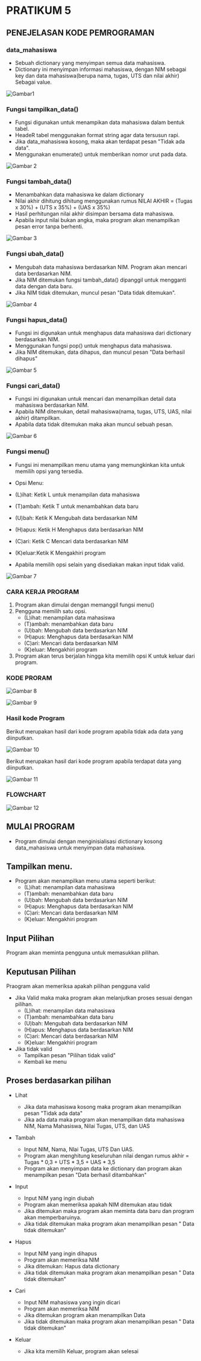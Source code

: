 # PRATIKUM 5 
## PENEJELASAN KODE PEMROGRAMAN 

### data_mahasiswa 
- Sebuah dictionary yang menyimpan semua data mahasiswa. 
- Dictionary ini menyimpan informasi mahasiswa, dengan NIM sebagai key dan data mahasiswa(berupa nama, tugas, UTS dan nilai akhir) Sebagai value. 

![Gambar1](SS/ss1.png)

### Fungsi tampilkan_data()
- Fungsi digunakan untuk menampikan data mahasiswa dalam bentuk tabel. 
- HeadeR tabel menggunakan format string agar data tersusun rapi. 
- Jika data_mahasiswa kosong, maka akan terdapat pesan "Tidak ada data". 
- Menggunakan enumerate() untuk memberikan nomor urut pada data. 

![Gambar 2](SS/ss2.png)

### Fungsi tambah_data()
- Menambahkan data mahasiswa ke dalam dictionary 
- Nilai akhir dihitung dihitung menggunakan rumus NILAI AKHIR = (Tugas x 30%) + (UTS x 35%) + (UAS x 35%)
- Hasil perhitungan nilai akhir disimpan bersama data mahasiswa. 
- Apabila input nilai bukan angka, maka program akan menampilkan pesan error tanpa berhenti.

![Gambar 3](SS/ss3.png)


### Fungsi ubah_data()
- Mengubah data mahasiswa berdasarkan NIM. Program akan mencari data berdasarkan NIM.
- Jika NIM ditemukan fungsi tambah_data() dipanggil untuk mengganti data dengan data baru. 
- Jika NIM tidak ditemukan, muncul pesan "Data tidak ditemukan". 

![Gambar 4](SS/ss4.png)

### Fungsi hapus_data()
- Fungsi ini digunakan untuk menghapus data mahasiswa dari dictionary berdasarkan NIM. 
- Menggunakan fungsi pop() untuk menghapus data mahasiswa. 
- Jika NIM ditemukan, data dihapus, dan muncul pesan "Data berhasil dihapus" 

![Gambar 5](SS/ss5.png)

### Fungsi cari_data()
- Fungsi ini digunakan untuk mencari dan menampilkan detail data mahasiswa berdasarkan NIM. 
- Apabila NIM ditemukan, detail mahasiswa(nama, tugas, UTS, UAS, nilai akhir) ditampilkan. 
- Apabila data tidak ditemukan maka akan muncul sebuah pesan. 

![Gambar 6](SS/ss6.png)

### Fungsi menu()
- Fungsi ini menampilkan menu utama yang memungkinkan kita untuk memilih opsi yang tersedia. 

- Opsi Menu: 
- (L)ihat: Ketik L untuk menampilan data mahasiswa
- (T)ambah: Ketik T untuk menambahkan data baru
- (U)bah: Ketik K Mengubah data berdasarkan NIM 
- (H)apus: Ketik H Menghapus data berdasarkan NIM 
- (C)ari: Ketik C Mencari data berdasarkan NIM
- (K)eluar:Ketik K Mengakhiri program 

- Apabila memilih opsi selain yang disediakan makan input tidak valid. 

![Gambar 7](SS/ss7.png)

### CARA KERJA PROGRAM 
1. Program akan dimulai dengan memanggil fungsi menu()
2. Pengguna memilih satu opsi. 
    - (L)ihat: menampilan data mahasiswa
    - (T)ambah: menambahkan data baru
    - (U)bah: Mengubah data berdasarkan NIM 
    - (H)apus: Menghapus data berdasarkan NIM 
    - (C)ari: Mencari data berdasarkan NIM
    - (K)eluar: Mengakhiri program 
3. Program akan terus berjalan hingga kita memilih opsi K untuk keluar dari program. 

### KODE PRORAM 

![Gambar 8](SS/ss8.png)

![Gambar 9](SS/ss9.png)


### Hasil kode Program 
Berikut merupakan hasil dari kode program apabila tidak ada data yang diinputkan. 

![Gambar 10](SS/ss10.png)

Berikut merupakan hasil dari kode program apabila terdapat data yang diinputkan. 

![Gambar 11](SS/ss11.png)


### FLOWCHART 

![Gambar 12](SS/ss12.png)

## MULAI PROGRAM
- Program dimulai dengan menginisialisasi dictionary kosong data_mahasiswa untuk menyimpan data mahasiswa. 

## Tampilkan menu. 
- Program akan menampilkan menu utama seperti berikut:
    - (L)ihat: menampilan data mahasiswa
    - (T)ambah: menambahkan data baru
    - (U)bah: Mengubah data berdasarkan NIM 
    - (H)apus: Menghapus data berdasarkan NIM 
    - (C)ari: Mencari data berdasarkan NIM
    - (K)eluar: Mengakhiri program 

## Input Pilihan 
Program akan meminta pengguna untuk memasukkan pilihan. 

## Keputusan Pilihan 
Praogram akan memeriksa apakah pilihan pengguna valid 
- Jika Valid maka maka program akan melanjutkan proses sesuai dengan pilihan. 
    - (L)ihat: menampilan data mahasiswa
    - (T)ambah: menambahkan data baru
    - (U)bah: Mengubah data berdasarkan NIM 
    - (H)apus: Menghapus data berdasarkan NIM 
    - (C)ari: Mencari data berdasarkan NIM
    - (K)eluar: Mengakhiri program 
- Jika tidak valid
    - Tampilkan pesan "Pilihan tidak valid"
    - Kembali ke menu 

## Proses berdasarkan pilihan 
- Lihat 
    - Jika data mahasiswa kosong maka program akan menampilkan pesan "Tidak ada data" 
    - Jika ada data maka program akan menampilkan data mahasiswa NIM, Nama Mahasiswa, Nilai Tugas, UTS, dan UAS
- Tambah 
    - Input NIM, Nama, Nlai Tugas, UTS Dan UAS. 
    - Program akan menghitung keseluruhan nilai dengan rumus 
      akhir = Tugas * 0,3 + UTS * 3,5 + UAS * 3,5 
    - Program akan menyimpan data ke dictionary dan program akan menampilkan pesan "Data berhasil ditambahkan"
- Input 
    - Input NIM yang ingin diubah 
    - Program akan memeriksa apakah NIM ditemukan atau tidak
    - Jika ditemukan maka program akan meminta data baru dan program akan memperbaruinya. 
    - Jika tidak ditemukan maka program akan menampilkan pesan " Data tidak ditemukan" 
- Hapus 
    - Input NIM yang ingin dihapus 
    - Program akan memeriksa NIM 
    - Jika ditemukan: Hapus data dictionary
    - Jika tidak ditemukan maka program akan menampilkan pesan " Data tidak ditemukan"

- Cari 
    - Input NIM mahasiswa yang ingin dicari 
    - Program akan memeriksa NIM 
    - Jika ditemukan program akan menampilkan Data
    - Jika tidak ditemukan maka program akan menampilkan pesan " Data tidak ditemukan"
- Keluar 
    - Jika kita memilih Keluar, program akan selesai 
